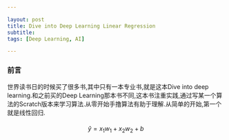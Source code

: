 ```yaml
---

layout: post
title: Dive into Deep Learning Linear Regression
subtitle: 
tags: [Deep Learning, AI]

---
```


### 前言

世界读书日的时候买了很多书,其中只有一本专业书,就是这本Dive into deep learning.和之前买的Deep Learning那本书不同,这本书注重实践,通过写某一个算法的Scratch版本来学习算法.从零开始手撸算法有助于理解.从简单的开始,第一个就是线性回归.

#### 

$$\hat{y} = x_1 w_1 + x_2 w_2 + b$$

